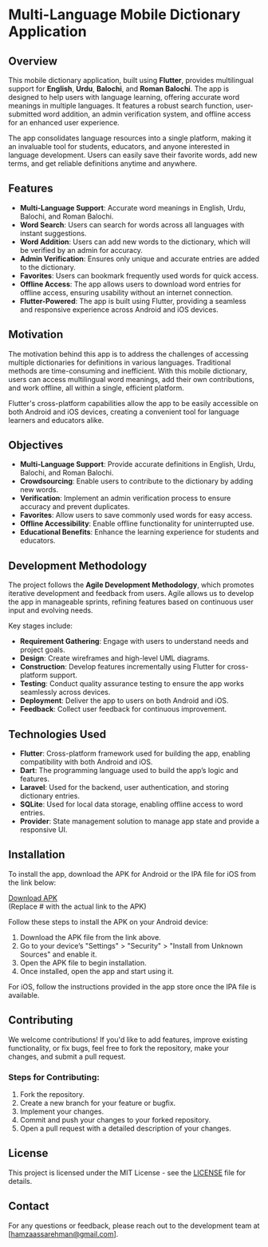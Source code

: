 # Multi-Language Mobile Dictionary Application

## Overview

This mobile dictionary application, built using **Flutter**, provides multilingual support for **English**, **Urdu**, **Balochi**, and **Roman Balochi**. The app is designed to help users with language learning, offering accurate word meanings in multiple languages. It features a robust search function, user-submitted word addition, an admin verification system, and offline access for an enhanced user experience.

The app consolidates language resources into a single platform, making it an invaluable tool for students, educators, and anyone interested in language development. Users can easily save their favorite words, add new terms, and get reliable definitions anytime and anywhere.

## Features

- **Multi-Language Support**: Accurate word meanings in English, Urdu, Balochi, and Roman Balochi.
- **Word Search**: Users can search for words across all languages with instant suggestions.
- **Word Addition**: Users can add new words to the dictionary, which will be verified by an admin for accuracy.
- **Admin Verification**: Ensures only unique and accurate entries are added to the dictionary.
- **Favorites**: Users can bookmark frequently used words for quick access.
- **Offline Access**: The app allows users to download word entries for offline access, ensuring usability without an internet connection.
- **Flutter-Powered**: The app is built using Flutter, providing a seamless and responsive experience across Android and iOS devices.

## Motivation

The motivation behind this app is to address the challenges of accessing multiple dictionaries for definitions in various languages. Traditional methods are time-consuming and inefficient. With this mobile dictionary, users can access multilingual word meanings, add their own contributions, and work offline, all within a single, efficient platform.

Flutter's cross-platform capabilities allow the app to be easily accessible on both Android and iOS devices, creating a convenient tool for language learners and educators alike.

## Objectives

- **Multi-Language Support**: Provide accurate definitions in English, Urdu, Balochi, and Roman Balochi.
- **Crowdsourcing**: Enable users to contribute to the dictionary by adding new words.
- **Verification**: Implement an admin verification process to ensure accuracy and prevent duplicates.
- **Favorites**: Allow users to save commonly used words for easy access.
- **Offline Accessibility**: Enable offline functionality for uninterrupted use.
- **Educational Benefits**: Enhance the learning experience for students and educators.

## Development Methodology

The project follows the **Agile Development Methodology**, which promotes iterative development and feedback from users. Agile allows us to develop the app in manageable sprints, refining features based on continuous user input and evolving needs.

Key stages include:
- **Requirement Gathering**: Engage with users to understand needs and project goals.
- **Design**: Create wireframes and high-level UML diagrams.
- **Construction**: Develop features incrementally using Flutter for cross-platform support.
- **Testing**: Conduct quality assurance testing to ensure the app works seamlessly across devices.
- **Deployment**: Deliver the app to users on both Android and iOS.
- **Feedback**: Collect user feedback for continuous improvement.

## Technologies Used

- **Flutter**: Cross-platform framework used for building the app, enabling compatibility with both Android and iOS.
- **Dart**: The programming language used to build the app’s logic and features.
- **Laravel**: Used for the backend, user authentication, and storing dictionary entries.
- **SQLite**: Used for local data storage, enabling offline access to word entries.
- **Provider**: State management solution to manage app state and provide a responsive UI.

## Installation

To install the app, download the APK for Android or the IPA file for iOS from the link below:

[Download APK](https://github.com/HamzaAssa/rasaank_labzbalad/tree/main/apk/rasaank_labzbalad.apk)  
(Replace # with the actual link to the APK)

Follow these steps to install the APK on your Android device:

1. Download the APK file from the link above.
2. Go to your device’s "Settings" > "Security" > "Install from Unknown Sources" and enable it.
3. Open the APK file to begin installation.
4. Once installed, open the app and start using it.

For iOS, follow the instructions provided in the app store once the IPA file is available.

## Contributing

We welcome contributions! If you'd like to add features, improve existing functionality, or fix bugs, feel free to fork the repository, make your changes, and submit a pull request.

### Steps for Contributing:

1. Fork the repository.
2. Create a new branch for your feature or bugfix.
3. Implement your changes.
4. Commit and push your changes to your forked repository.
5. Open a pull request with a detailed description of your changes.

## License

This project is licensed under the MIT License - see the [LICENSE](https://choosealicense.com/licenses/mit/) file for details.

## Contact

For any questions or feedback, please reach out to the development team at [hamzaassarehman@gmail.com].